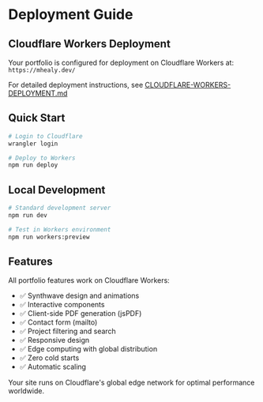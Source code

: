 # Deployment Guide

## Cloudflare Workers Deployment

Your portfolio is configured for deployment on Cloudflare Workers at: `https://mhealy.dev/`

For detailed deployment instructions, see [CLOUDFLARE-WORKERS-DEPLOYMENT.md](./CLOUDFLARE-WORKERS-DEPLOYMENT.md)

## Quick Start

```bash
# Login to Cloudflare
wrangler login

# Deploy to Workers
npm run deploy
```

## Local Development

```bash
# Standard development server
npm run dev

# Test in Workers environment
npm run workers:preview
```

## Features

All portfolio features work on Cloudflare Workers:
- ✅ Synthwave design and animations
- ✅ Interactive components
- ✅ Client-side PDF generation (jsPDF)
- ✅ Contact form (mailto)
- ✅ Project filtering and search
- ✅ Responsive design
- ✅ Edge computing with global distribution
- ✅ Zero cold starts
- ✅ Automatic scaling

Your site runs on Cloudflare's global edge network for optimal performance worldwide.